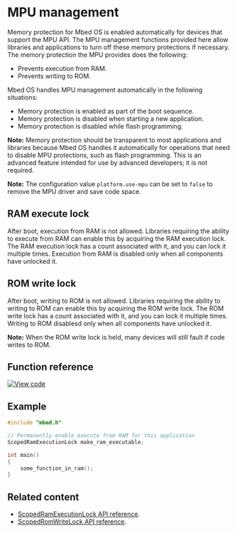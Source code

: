 # MPU management

Memory protection for Mbed OS is enabled automatically for devices that support the MPU API. The MPU management functions provided here allow libraries and applications to turn off these memory protections if necessary. The memory protection the MPU provides does the following:

- Prevents execution from RAM.
- Prevents writing to ROM.

Mbed OS handles MPU management automatically in the following situations:

- Memory protection is enabled as part of the boot sequence.
- Memory protection is disabled when starting a new application.
- Memory protection is disabled while flash programming.

<span class="notes">**Note:** Memory protection should be transparent to most applications and libraries because Mbed OS handles it automatically for operations that need to disable MPU protections, such as flash programming. This is an advanced feature intended for use by advanced developers; it is not required.</span>

<span class="notes">**Note:** The configuration value `platform.use-mpu` can be set to `false` to remove the MPU driver and save code space.</span>

## RAM execute lock

After boot, execution from RAM is not allowed. Libraries requiring the ability to execute from RAM can enable this by acquiring the RAM execution lock. The RAM execution lock has a count associated with it, and you can lock it multiple times. Execution from RAM is disabled only when all components have unlocked it.

## ROM write lock

After boot, writing to ROM is not allowed. Libraries requiring the ability to writing to ROM can enable this by acquiring the ROM write lock. The ROM write lock has a count associated with it, and you can lock it multiple times. Writing to ROM disablesd only when all components have unlocked it.

<span class="notes">**Note:** When the ROM write lock is held, many devices will still fault if code writes to ROM.</span>

## Function reference

[![View code](https://www.mbed.com/embed/?type=library)](http://os.mbed.com/docs/v6.6/mbed-os-api-doxy/group__platform__mpu__mgmt.html)

## Example

```C++ NOCI
#include "mbed.h"

// Permanently enable execute from RAM for this application
ScopedRamExecutionLock make_ram_executable;

int main()
{
    some_function_in_ram();
}
```

## Related content

- [ScopedRamExecutionLock API reference](scopedramexecutionlock.html).
- [ScopedRomWriteLock API reference](scopedromwritelock.html).
